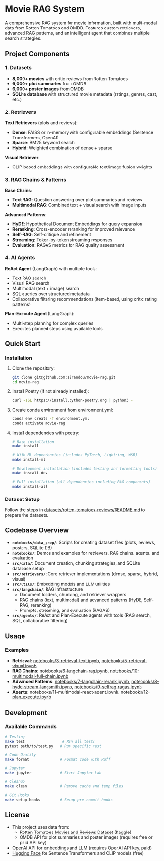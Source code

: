 # Movie RAG System

A comprehensive RAG system for movie information, built with multi-modal data from Rotten Tomatoes and OMDB. Features custom retrievers, advanced RAG patterns, and an intelligent agent that combines multiple search strategies.

## Project Components

### 1. Datasets
- **8,000+ movies** with critic reviews from Rotten Tomatoes
- **6,000+ plot summaries** from OMDB
- **6,000+ poster images** from OMDB
- **SQLite database** with structured movie metadata (ratings, genres, cast, etc.)

### 2. Retrievers
**Text Retrievers** (plots and reviews):
- **Dense**: FAISS or in-memory with configurable embeddings (Sentence Transformers, OpenAI)
- **Sparse**: BM25 keyword search
- **Hybrid**: Weighted combination of dense + sparse

**Visual Retriever**:
- CLIP-based embeddings with configurable text/image fusion weights

### 3. RAG Chains & Patterns
**Base Chains**:
- **Text RAG**: Question answering over plot summaries and reviews
- **Multimodal RAG**: Combined text + visual search with image inputs

**Advanced Patterns**:
- **HyDE**: Hypothetical Document Embeddings for query expansion
- **Reranking**: Cross-encoder reranking for improved relevance
- **Self-RAG**: Self-critique and refinement
- **Streaming**: Token-by-token streaming responses
- **Evaluation**: RAGAS metrics for RAG quality assessment

### 4. AI Agents
**ReAct Agent** (LangGraph) with multiple tools:
- Text RAG search
- Visual RAG search
- Multimodal (text + image) search
- SQL queries over structured metadata
- Collaborative filtering recommendations (item-based, using critic rating patterns)

**Plan-Execute Agent** (LangGraph):
- Multi-step planning for complex queries
- Executes planned steps using available tools

## Quick Start

### Installation

1. Clone the repository:
   ```bash
   git clone git@github.com:sirandou/movie-rag.git
   cd movie-rag
   ```
   
2. Install Poetry (if not already installed):
   ```bash
   curl -sSL https://install.python-poetry.org | python3 -
   ```

3. Create conda environment from environment.yml:
   ```bash
   conda env create -f environment.yml
   conda activate movie-rag
   ```

4. Install dependencies with poetry:
   ```bash
   # Base installation
   make install

   # With ML dependencies (includes PyTorch, Lightning, W&B)
   make install-ml

   # Development installation (includes testing and formatting tools)
   make install-dev

   # Full installation (all dependencies including RAG components)
   make install-all
   ```

### Dataset Setup

Follow the steps in [datasets/rotten-tomatoes-reviews/README.md](datasets/rotten-tomatoes-reviews/README.md) to prepare the datasets.

## Codebase Overview

- **`notebooks/data_prep/`**: Scripts for creating dataset files (plots, reviews, posters, SQLite DB)
- **`notebooks/`**: Demos and examples for retrievers, RAG chains, agents, and evaluation
- **`src/data/`**: Document creation, chunking strategies, and SQLite database setup
- **`src/retrievers/`**: Core retriever implementations (dense, sparse, hybrid, visual)
- **`src/utils/`**: Embedding models and LLM utilities
- **`src/langchain/`**: RAG infrastructure
  - Document loaders, chunking, and retriever wrappers
  - RAG chains (text, multimodal) and advanced patterns (HyDE, Self-RAG, reranking)
  - Prompts, streaming, and evaluation (RAGAS)
- **`src/agents/`**: ReAct and Plan-Execute agents with tools (RAG search, SQL, collaborative filtering)

## Usage

### Examples
- **Retrieval**: [notebooks/3-retrieval-text.ipynb](notebooks/3-retrieval-text.ipynb), [notebooks/5-retrieval-visual.ipynb](notebooks/5-retrieval-visual.ipynb)
- **RAG Chains**: [notebooks/6-langchain-rag.ipynb](notebooks/6-langchain-rag.ipynb), [notebooks/10-multimodal-full-chain.ipynb](notebooks/10-multimodal-full-chain.ipynb)
- **Advanced Patterns**: [notebooks/7-langchain-rerank.ipynb](notebooks/7-langchain-rerank.ipynb), [notebooks/8-hyde-stream-langsmith.ipynb](notebooks/8-hyde-stream-langsmith.ipynb), [notebooks/9-selfrag-ragas.ipynb](notebooks/9-selfrag-ragas.ipynb)
- **Agents**: [notebooks/11-multimodal-react-agent.ipynb](notebooks/11-multimodal-react-agent.ipynb), [notebooks/12-plan_execute.ipynb](notebooks/12-plan_execute.ipynb)

## Development

### Available Commands

```bash
# Testing
make test                 # Run all tests
pytest path/to/test.py   # Run specific test

# Code Quality
make format              # Format code with Ruff

# Jupyter
make jupyter             # Start Jupyter Lab

# Cleanup
make clean               # Remove cache and temp files

# Git Hooks
make setup-hooks         # Setup pre-commit hooks
```

## License

- This project uses data from: 
  - [Rotten Tomatoes Movies and Reviews Dataset](https://www.kaggle.com/datasets/stefanoleone992/rotten-tomatoes-movies-and-critic-reviews-dataset) (Kaggle)
  - OMDB API for plot summaries and poster images (requires free or paid API key)
- OpenAI API for embeddings and LLM (requires OpenAI API key, paid)
- [Hugging Face](https://huggingface.co/) for Sentence Transformers and CLIP models (free)
